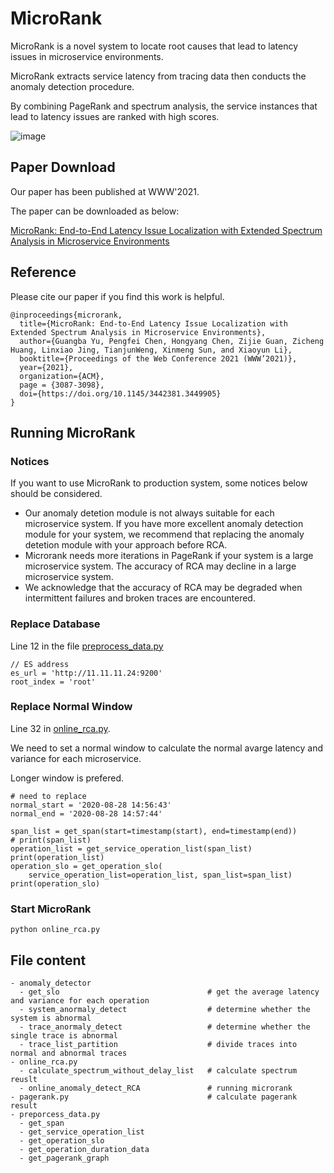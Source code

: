 # MicroRank
MicroRank is a novel system to locate root causes that lead to latency issues in microservice environments. 

MicroRank extracts service latency from tracing data then conducts the anomaly detection procedure.

By combining PageRank and spectrum analysis, the service instances that lead to latency issues are ranked with high scores. 

![image](./fig/framwork.png)

## Paper Download
Our paper has been published at WWW'2021.

The paper can be downloaded as below:

[MicroRank: End-to-End Latency Issue Localization with Extended Spectrum Analysis in Microservice Environments](https://dl.acm.org/doi/10.1145/3442381.3449905)

## Reference
Please cite our paper if you find this work is helpful. 

```
@inproceedings{microrank,
  title={MicroRank: End-to-End Latency Issue Localization with Extended Spectrum Analysis in Microservice Environments},
  author={Guangba Yu, Pengfei Chen, Hongyang Chen, Zijie Guan, Zicheng Huang, Linxiao Jing, TianjunWeng, Xinmeng Sun, and Xiaoyun Li},
  booktitle={Proceedings of the Web Conference 2021 (WWW’2021)},
  year={2021},
  organization={ACM},
  page = {3087-3098},
  doi={https://doi.org/10.1145/3442381.3449905}
}
```

## Running MicroRank

### Notices
If you want to use MicroRank to production system, some notices below should be considered. 
- Our anomaly detetion module is not always suitable for each microservice system. If you have more excellent anomaly detection module for your system, we recommend that replacing the anomaly detetion module with your approach before RCA.
- Microrank needs more iterations in PageRank if your system is a large microservice system. The accuracy of RCA may decline in a large microservice system.
- We acknowledge that the accuracy of RCA may be degraded when intermittent failures and broken traces  are encountered.

### Replace Database

Line 12 in the file [preprocess_data.py](preprocess_data.py) 
```
// ES address
es_url = 'http://11.11.11.24:9200'
root_index = 'root'
```

### Replace Normal Window
Line 32 in [online_rca.py](online_rca.py).

We need to set a normal window to calculate the normal avarge latency and variance for each microservice.

Longer window is prefered.

```
# need to replace 
normal_start = '2020-08-28 14:56:43'
normal_end = '2020-08-28 14:57:44'

span_list = get_span(start=timestamp(start), end=timestamp(end))
# print(span_list)
operation_list = get_service_operation_list(span_list)
print(operation_list)
operation_slo = get_operation_slo(
    service_operation_list=operation_list, span_list=span_list)
print(operation_slo)
```

### Start MicroRank
```
python online_rca.py
```

## File content
```
- anomaly_detector
  - get_slo                                 # get the average latency and variance for each operation
  - system_anormaly_detect                  # determine whether the system is abnormal 
  - trace_anormaly_detect                   # determine whether the single trace is abnormal 
  - trace_list_partition                    # divide traces into normal and abnormal traces
- online_rca.py
  - calculate_spectrum_without_delay_list   # calculate spectrum reuslt
  - online_anomaly_detect_RCA               # running microrank
- pagerank.py                               # calculate pagerank result
- preporcess_data.py
  - get_span 
  - get_service_operation_list 
  - get_operation_slo 
  - get_operation_duration_data 
  - get_pagerank_graph 
```
  







